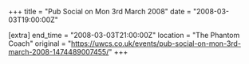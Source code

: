 +++
title = "Pub Social on Mon 3rd March 2008"
date = "2008-03-03T19:00:00Z"

[extra]
end_time = "2008-03-03T21:00:00Z"
location = "The Phantom Coach"
original = "https://uwcs.co.uk/events/pub-social-on-mon-3rd-march-2008-1474489007455/"
+++



